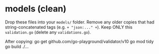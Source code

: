 
# models (clean)

Drop these files into your `models/` folder. Remove any older copies that had
string-concatenated tags (e.g. `+ "json:..." +`). Keep ONLY this `validation.go` (delete any `validations.go`).

After copying:
  go get github.com/go-playground/validator/v10
  go mod tidy
  go build ./...

